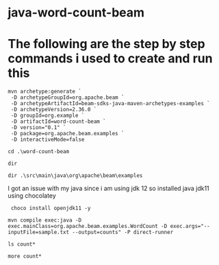 # java-word-count-beam
# The following are the step by step commands i used to create and run this

```
mvn archetype:generate `
 -D archetypeGroupId=org.apache.beam `
 -D archetypeArtifactId=beam-sdks-java-maven-archetypes-examples `
 -D archetypeVersion=2.36.0 `
 -D groupId=org.example `
 -D artifactId=word-count-beam `
 -D version="0.1" `
 -D package=org.apache.beam.examples `
 -D interactiveMode=false

cd .\word-count-beam

dir

dir .\src\main\java\org\apache\beam\examples
````

I got an issue with my java since i am using jdk 12 so installed java jdk11 using chocolatey
````
 choco install openjdk11 -y
````

````
mvn compile exec:java -D exec.mainClass=org.apache.beam.examples.WordCount -D exec.args="--inputFile=sample.txt --output=counts" -P direct-runner

ls count*

more count*
````